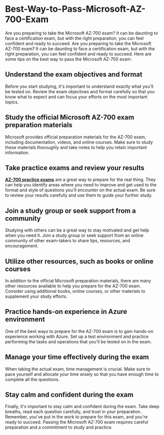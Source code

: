 # Best-Way-to-Pass-Microsoft-AZ-700-Exam
Are you preparing to take the Microsoft AZ-700 exam? It can be daunting to face a certification exam, but with the right preparation, you can feel confident and ready to succeed.
Are you preparing to take the Microsoft AZ-700 exam? It can be daunting to face a certification exam, but with the right preparation, you can feel confident and ready to succeed. Here are some tips on the best way to pass the Microsoft AZ-700 exam:

## Understand the exam objectives and format

Before you start studying, it's important to understand exactly what you'll be tested on. Review the exam objectives and format carefully so that you know what to expect and can focus your efforts on the most important topics.

## Study the official Microsoft AZ-700 exam preparation materials

Microsoft provides official preparation materials for the AZ-700 exam, including documentation, videos, and online courses. Make sure to study these materials thoroughly and take notes to help you retain important information.

## Take practice exams and review your results

**[AZ-700 practice exams](https://www.dumpsinfo.com/exam/az-700/)** are a great way to prepare for the real thing. They can help you identify areas where you need to improve and get used to the format and style of questions you'll encounter on the actual exam. Be sure to review your results carefully and use them to guide your further study.

## Join a study group or seek support from a community

Studying with others can be a great way to stay motivated and get help when you need it. Join a study group or seek support from an online community of other exam-takers to share tips, resources, and encouragement.

## Utilize other resources, such as books or online courses

In addition to the official Microsoft preparation materials, there are many other resources available to help you prepare for the AZ-700 exam. Consider using additional books, online courses, or other materials to supplement your study efforts.

## Practice hands-on experience in Azure environment

One of the best ways to prepare for the AZ-700 exam is to gain hands-on experience working with Azure. Set up a test environment and practice performing the tasks and operations that you'll be tested on in the exam.

## Manage your time effectively during the exam

When taking the actual exam, time management is crucial. Make sure to pace yourself and allocate your time wisely so that you have enough time to complete all the questions.

## Stay calm and confident during the exam

Finally, it's important to stay calm and confident during the exam. Take deep breaths, read each question carefully, and trust in your preparation. Remember, you've put in the work to prepare for this exam, and you're ready to succeed. Passing the Microsoft AZ-700 exam requires careful preparation and a commitment to study and practice.
